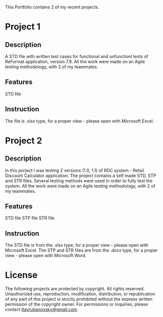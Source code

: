 This Portfolio contains 2 of my recent projects.

# Project 1

## Description
A STD file with written test cases for functional and unfunctionl tests of ReFormat application, version 7.9.
All the work were made on an Agile testing methodology, with 2 of my teammates.

## Features
STD file

## Instruction
The file is .xlsx type, for a proper view - please open with Microsoft Excel.

# Project 2

## Description
In this porject I was testing 2 versions (1.0, 1.1) of RDC system - Retail Discount Calculator application.
The project contains a self made STD, STP and STR files.
Several testing methods were used in order to fully test the system.
All the work were made on an Agile testing methodology, with 2 of my teammates.

## Features
STD file
STP file
STR file

## Instruction
The STD file is from the .xlsx type, for a proper view - please open with Microsoft Excel.
The STP and STR files are from the .docx type, for a proper view - please open with Microsoft Word.

# License
The following projects are protected by copyright. All rights reserved.
Unauthorized use, reproduction, modification, distribution, or republication of any part of this project is strictly prohibited without the express written permission of the copyright owner.
For permissions or inquiries, please contact Itayrubanovsky@gmail.com
